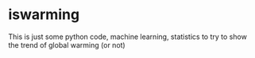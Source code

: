 # iswarming
This is just some python code, machine learning, statistics to try to show the trend of global warming (or not) 





